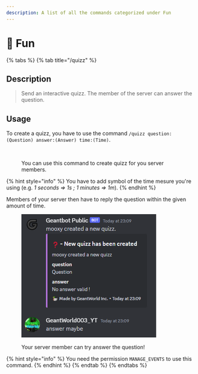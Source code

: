 ```yaml
---
description: A list of all the commands categorized under Fun
---
```


# 🥳 Fun

{% tabs %}
{% tab title="/quizz" %}
## Description

> Send an interactive quizz. The member of the server can answer the question.

## Usage

To create a quizz, you have to use the command `/quizz question:(Question) answer:(Answer) time:(Time)`.

<figure><img src="../.gitbook/assets/Capture d&#x27;écran 2023-08-10 230524.png" alt=""><figcaption><p>You can use this command to create quizz for you server members.</p></figcaption></figure>

{% hint style="info" %}
You have to add symbol of the time mesure you're using (e.g. _1 seconds => 1s ; 1 minutes => 1m_).
{% endhint %}

Members of your server then have to reply the question within the given amount of time.

<figure><img src="../.gitbook/assets/image (2).png" alt=""><figcaption><p>Your server member can try answer the question!</p></figcaption></figure>

{% hint style="info" %}
You need the permission `MANAGE_EVENTS` to use this command.
{% endhint %}
{% endtab %}
{% endtabs %}
